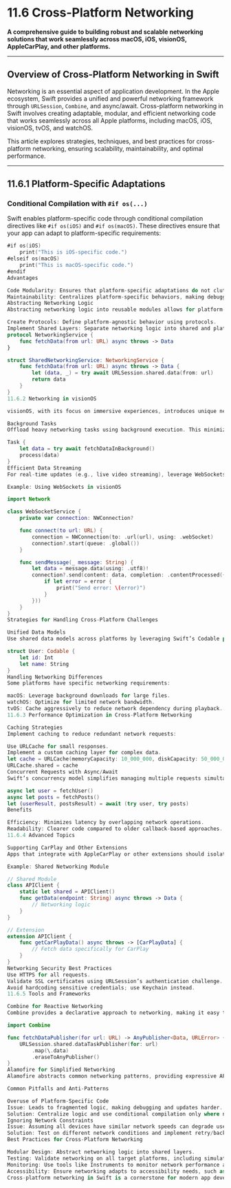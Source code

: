 # 11.6 Cross-Platform Networking

**A comprehensive guide to building robust and scalable networking solutions that work seamlessly across macOS, iOS, visionOS, AppleCarPlay, and other platforms.**

---

## Overview of Cross-Platform Networking in Swift

Networking is an essential aspect of application development. In the Apple ecosystem, Swift provides a unified and powerful networking framework through `URLSession`, `Combine`, and async/await. Cross-platform networking in Swift involves creating adaptable, modular, and efficient networking code that works seamlessly across all Apple platforms, including macOS, iOS, visionOS, tvOS, and watchOS.

This article explores strategies, techniques, and best practices for cross-platform networking, ensuring scalability, maintainability, and optimal performance.

---

## 11.6.1 Platform-Specific Adaptations

### Conditional Compilation with `#if os(...)`
Swift enables platform-specific code through conditional compilation directives like `#if os(iOS)` and `#if os(macOS)`. These directives ensure that your app can adapt to platform-specific requirements:

```swift
#if os(iOS)
    print("This is iOS-specific code.")
#elseif os(macOS)
    print("This is macOS-specific code.")
#endif
Advantages

Code Modularity: Ensures that platform-specific adaptations do not clutter shared code.
Maintainability: Centralizes platform-specific behaviors, making debugging easier.
Abstracting Networking Logic
Abstracting networking logic into reusable modules allows for platform-independent operation:

Create Protocols: Define platform-agnostic behavior using protocols.
Implement Shared Layers: Separate networking logic into shared and platform-specific layers.
protocol NetworkingService {
    func fetchData(from url: URL) async throws -> Data
}

struct SharedNetworkingService: NetworkingService {
    func fetchData(from url: URL) async throws -> Data {
        let (data, _) = try await URLSession.shared.data(from: url)
        return data
    }
}
11.6.2 Networking in visionOS

visionOS, with its focus on immersive experiences, introduces unique networking challenges. Networking operations must remain efficient to avoid impacting the performance of resource-intensive 3D rendering.

Background Tasks
Offload heavy networking tasks using background execution. This minimizes interruptions to the immersive experience:

Task {
    let data = try await fetchDataInBackground()
    process(data)
}
Efficient Data Streaming
For real-time updates (e.g., live video streaming), leverage WebSockets or Combine pipelines to ensure low-latency communication.

Example: Using WebSockets in visionOS

import Network

class WebSocketService {
    private var connection: NWConnection?

    func connect(to url: URL) {
        connection = NWConnection(to: .url(url), using: .webSocket)
        connection?.start(queue: .global())
    }

    func sendMessage(_ message: String) {
        let data = message.data(using: .utf8)!
        connection?.send(content: data, completion: .contentProcessed({ error in
            if let error = error {
                print("Send error: \(error)")
            }
        }))
    }
}
Strategies for Handling Cross-Platform Challenges

Unified Data Models
Use shared data models across platforms by leveraging Swift’s Codable protocol. This ensures consistent serialization and deserialization across macOS, iOS, and visionOS:

struct User: Codable {
    let id: Int
    let name: String
}
Handling Networking Differences
Some platforms have specific networking requirements:

macOS: Leverage background downloads for large files.
watchOS: Optimize for limited network bandwidth.
tvOS: Cache aggressively to reduce network dependency during playback.
11.6.3 Performance Optimization in Cross-Platform Networking

Caching Strategies
Implement caching to reduce redundant network requests:

Use URLCache for small responses.
Implement a custom caching layer for complex data.
let cache = URLCache(memoryCapacity: 10_000_000, diskCapacity: 50_000_000, diskPath: nil)
URLCache.shared = cache
Concurrent Requests with Async/Await
Swift’s concurrency model simplifies managing multiple requests simultaneously:

async let user = fetchUser()
async let posts = fetchPosts()
let (userResult, postsResult) = await (try user, try posts)
Benefits

Efficiency: Minimizes latency by overlapping network operations.
Readability: Clearer code compared to older callback-based approaches.
11.6.4 Advanced Topics

Supporting CarPlay and Other Extensions
Apps that integrate with AppleCarPlay or other extensions should isolate their networking logic. This ensures efficient sharing of resources between the main app and extensions.

Example: Shared Networking Module

// Shared Module
class APIClient {
    static let shared = APIClient()
    func getData(endpoint: String) async throws -> Data {
        // Networking logic
    }
}

// Extension
extension APIClient {
    func getCarPlayData() async throws -> [CarPlayData] {
        // Fetch data specifically for CarPlay
    }
}
Networking Security Best Practices
Use HTTPS for all requests.
Validate SSL certificates using URLSession’s authentication challenge.
Avoid hardcoding sensitive credentials; use Keychain instead.
11.6.5 Tools and Frameworks

Combine for Reactive Networking
Combine provides a declarative approach to networking, making it easy to handle complex chains of asynchronous events.

import Combine

func fetchDataPublisher(for url: URL) -> AnyPublisher<Data, URLError> {
    URLSession.shared.dataTaskPublisher(for: url)
        .map(\.data)
        .eraseToAnyPublisher()
}
Alamofire for Simplified Networking
Alamofire abstracts common networking patterns, providing expressive APIs. It is useful for complex use cases like multipart uploads.

Common Pitfalls and Anti-Patterns

Overuse of Platform-Specific Code
Issue: Leads to fragmented logic, making debugging and updates harder.
Solution: Centralize logic and use conditional compilation only where necessary.
Ignoring Network Constraints
Issue: Assuming all devices have similar network speeds can degrade user experience.
Solution: Test on different network conditions and implement retry/backoff strategies.
Best Practices for Cross-Platform Networking

Modular Design: Abstract networking logic into shared layers.
Testing: Validate networking on all target platforms, including simulators and real devices.
Monitoring: Use tools like Instruments to monitor network performance and detect bottlenecks.
Accessibility: Ensure networking adapts to accessibility needs, such as high-contrast modes or reduced motion preferences.
Cross-platform networking in Swift is a cornerstone for modern app development. By abstracting shared logic, leveraging Swift’s powerful features, and adhering to best practices, developers can build robust, efficient, and scalable networking solutions for any Apple platform.
